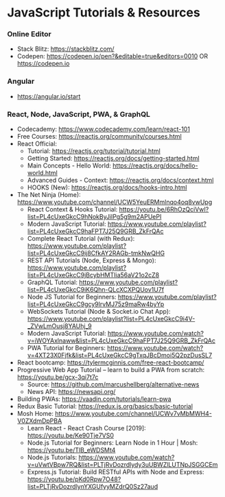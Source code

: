 # JavaScript Tutorials & Resources

### Online Editor
* Stack Blitz: https://stackblitz.com/
* Codepen: https://codepen.io/pen?&editable=true&editors=0010 OR https://codepen.io

### Angular
* https://angular.io/start

### React, Node, JavaScript, PWA, & GraphQL
* Codecademy: https://www.codecademy.com/learn/react-101
* Free Courses: https://reactjs.org/community/courses.html
* React Official:
  * Tutorial: https://reactjs.org/tutorial/tutorial.html
  * Getting Started: https://reactjs.org/docs/getting-started.html
  * Main Concepts - Hello World: https://reactjs.org/docs/hello-world.html
  * Advanced Guides - Context: https://reactjs.org/docs/context.html
  * HOOKS (New): https://reactjs.org/docs/hooks-intro.html
* The Net Ninja (Home): https://www.youtube.com/channel/UCW5YeuERMmlnqo4oq8vwUpg
  * React Context & Hooks Tutorial: https://youtu.be/6RhOzQciVwI?list=PL4cUxeGkcC9hNokByJilPg5g9m2APUePI
  * Modern JavaScript Tutorial: https://www.youtube.com/playlist?list=PL4cUxeGkcC9haFPT7J25Q9GRB_ZkFrQAc
  * Complete React Tutorial (with Redux): https://www.youtube.com/playlist?list=PL4cUxeGkcC9ij8CfkAY2RAGb-tmkNwQHG
  * REST API Tutorials (Node, Express & Mongo): https://www.youtube.com/playlist?list=PL4cUxeGkcC9jBcybHMTIia56aV21o2cZ8
  * GraphQL Tutorial: https://www.youtube.com/playlist?list=PL4cUxeGkcC9iK6Qhn-QLcXCXPQUov1U7f
  * Node JS Tutorial for Beginners: https://www.youtube.com/playlist?list=PL4cUxeGkcC9gcy9lrvMJ75z9maRw4byYp
  * WebSockets Tutorial (Node & Socket.io Chat App): https://www.youtube.com/playlist?list=PL4cUxeGkcC9i4V-_ZVwLmOusj8YAUhj_9
  * Modern JavaScript Tutorial: https://www.youtube.com/watch?v=iWOYAxlnaww&list=PL4cUxeGkcC9haFPT7J25Q9GRB_ZkFrQAc
  * PWA Tutorial for Beginners: https://www.youtube.com/watch?v=4XT23X0Fjfk&list=PL4cUxeGkcC9gTxqJBcDmoi5Q2pzDusSL7
* React bootcamp: https://tylermcginnis.com/free-react-bootcamp/
* Progressive Web App Tutorial – learn to build a PWA from scratch: https://youtu.be/gcx-3qi7t7c
  * Source: https://github.com/marcushellberg/alternative-news
  * News API: https://newsapi.org/
* Building PWAs: https://vaadin.com/tutorials/learn-pwa
* Redux Basic Tutorial: https://redux.js.org/basics/basic-tutorial
* Mosh Home: https://www.youtube.com/channel/UCWv7vMbMWH4-V0ZXdmDpPBA
  * Learn React - React Crash Course [2019]: https://youtu.be/Ke90Tje7VS0
  * Node.js Tutorial for Beginners: Learn Node in 1 Hour | Mosh: https://youtu.be/TlB_eWDSMt4
  * Node.js Tutorials: https://www.youtube.com/watch?v=uVwtVBpw7RQ&list=PLTjRvDozrdlydy3uUBWZlLUTNpJSGGCEm
  * Express.js Tutorial: Build RESTful APIs with Node and Express: https://youtu.be/pKd0Rpw7O48?list=PLTjRvDozrdlynYXGUfyyMZdrQ0Sz27aud
